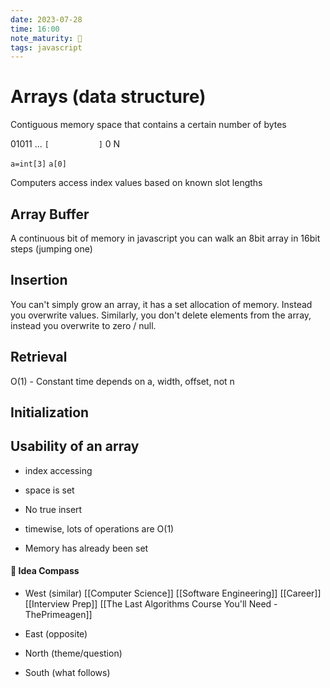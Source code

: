 ```yaml
---
date: 2023-07-28
time: 16:00
note_maturity: 🌱
tags: javascript
---
```


# Arrays (data structure)

Contiguous memory space that contains a certain number of bytes

01011 ...
`[           ]`
0                     N

`a=int[3]`
`a[0]`

Computers access  index values based on known slot lengths

## Array Buffer

A continuous bit of memory in javascript
you can walk an 8bit array in 16bit steps (jumping one)

## Insertion

You can't simply grow an array, it has a set allocation of memory.
Instead you overwrite values.
Similarly, you don't delete elements from the array, instead you overwrite to zero / null.

## Retrieval

O(1) - Constant time
depends on a, width, offset, not n

## Initialization



## Usability of an array

- index accessing
- space is set 
- No true insert 
- timewise, lots of operations are O(1)

- Memory has already been set








#### 🧭  Idea Compass
- West  (similar) 
[[Computer Science]]
[[Software Engineering]]
[[Career]]
[[Interview Prep]]
[[The Last Algorithms Course You'll Need - ThePrimeagen]]
- East (opposite)

- North (theme/question)

- South (what follows)
